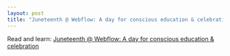```yaml
---
layout: post
title: "Juneteenth @ Webflow: A day for conscious education & celebration" 
---
```


Read and learn: [Juneteenth @ Webflow: A day for conscious education & celebration](https://juneteenth-at-webflow.webflow.io/)